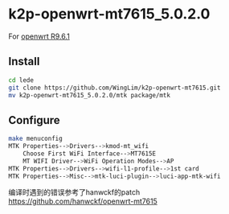 # k2p-openwrt-mt7615_5.0.2.0
For [openwrt R9.6.1](https://github.com/coolsnowwolf/lede/)

## Install

```bash
cd lede
git clone https://github.com/WingLim/k2p-openwrt-mt7615.git
mv k2p-openwrt-mt7615_5.0.2.0/mtk package/mtk
```

## Configure

```bash
make menuconfig
MTK Properties-->Drivers-->kmod-mt_wifi
	Choose First WiFi Interface-->MT7615E
	MT WIFI Driver-->WiFi Operation Modes-->AP
MTK Properties-->Drivers-->wifi-l1-profile-->1st card
MTK Properties-->Misc-->mtk-luci-plugin-->luci-app-mtk-wifi
```


编译时遇到的错误参考了hanwckf的patch https://github.com/hanwckf/openwrt-mt7615
